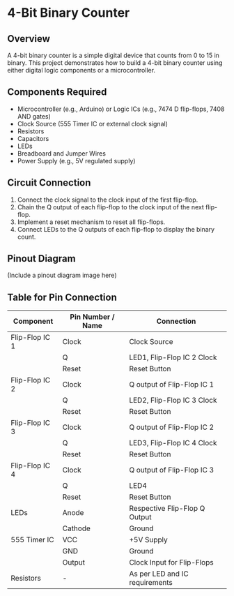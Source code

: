 # 4-Bit Binary Counter

## Overview
A 4-bit binary counter is a simple digital device that counts from 0 to 15 in binary. This project demonstrates how to build a 4-bit binary counter using either digital logic components or a microcontroller.

## Components Required
- Microcontroller (e.g., Arduino) or Logic ICs (e.g., 7474 D flip-flops, 7408 AND gates)
- Clock Source (555 Timer IC or external clock signal)
- Resistors
- Capacitors
- LEDs
- Breadboard and Jumper Wires
- Power Supply (e.g., 5V regulated supply)

## Circuit Connection
1. Connect the clock signal to the clock input of the first flip-flop.
2. Chain the Q output of each flip-flop to the clock input of the next flip-flop.
3. Implement a reset mechanism to reset all flip-flops.
4. Connect LEDs to the Q outputs of each flip-flop to display the binary count.

## Pinout Diagram
(Include a pinout diagram image here)

## Table for Pin Connection
| Component       | Pin Number / Name | Connection                   |
|-----------------|-------------------|------------------------------|
| Flip-Flop IC 1  | Clock             | Clock Source                 |
|                 | Q                 | LED1, Flip-Flop IC 2 Clock   |
|                 | Reset             | Reset Button                 |
| Flip-Flop IC 2  | Clock             | Q output of Flip-Flop IC 1   |
|                 | Q                 | LED2, Flip-Flop IC 3 Clock   |
|                 | Reset             | Reset Button                 |
| Flip-Flop IC 3  | Clock             | Q output of Flip-Flop IC 2   |
|                 | Q                 | LED3, Flip-Flop IC 4 Clock   |
|                 | Reset             | Reset Button                 |
| Flip-Flop IC 4  | Clock             | Q output of Flip-Flop IC 3   |
|                 | Q                 | LED4                         |
|                 | Reset             | Reset Button                 |
| LEDs            | Anode             | Respective Flip-Flop Q Output|
|                 | Cathode           | Ground                       |
| 555 Timer IC    | VCC               | +5V Supply                   |
|                 | GND               | Ground                       |
|                 | Output            | Clock Input for Flip-Flops   |
| Resistors       | -                 | As per LED and IC requirements|

